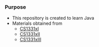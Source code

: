 ### Purpose
- This repository is created to learn Java
- Materials obtained from 
    - [CS1331xI](https://learning.edx.org/course/course-v1:GTx+CS1331xI+2T2024/home)
    - [CS1331xII](https://learning.edx.org/course/course-v1:GTx+CS1331xII+2T2024/home)
    - [CS1331xIII](https://learning.edx.org/course/course-v1:GTx+CS1331xIII+2T2024/home)